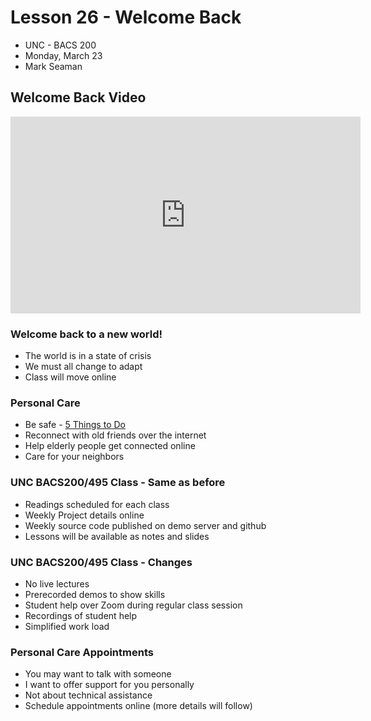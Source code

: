 # Lesson 26 - Welcome Back
* UNC - BACS 200
* Monday, March 23
* Mark Seaman


## Welcome Back Video

<iframe width="560" height="315" src="https://www.youtube.com/embed/UrsQSZgSEPA" frameborder="0" allow="accelerometer; autoplay; encrypted-media; gyroscope; picture-in-picture" allowfullscreen></iframe>


### Welcome back to a new world!
* The world is in a state of crisis
* We must all change to adapt
* Class will move online

### Personal Care
* Be safe - [5 Things to Do](https://www.who.int/news-room/detail/23-03-2020-pass-the-message-five-steps-to-kicking-out-coronavirus)
* Reconnect with old friends over the internet
* Help elderly people get connected online
* Care for your neighbors

### UNC BACS200/495 Class - Same as before
* Readings scheduled for each class
* Weekly Project details online
* Weekly source code published on demo server and github
* Lessons will be available as notes and slides

### UNC BACS200/495 Class - Changes
* No live lectures
* Prerecorded demos to show skills
* Student help over Zoom during regular class session
* Recordings of student help
* Simplified work load

### Personal Care Appointments
* You may want to talk with someone
* I want to offer support for you personally
* Not about technical assistance
* Schedule appointments online (more details will follow)

